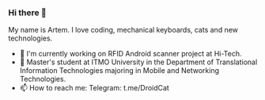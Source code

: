 ### Hi there 👋

My name is Artem. I love coding, mechanical keyboards, cats and new technologies.

 - 🔭 I'm currently working on RFID Android scanner project at Hi-Tech.
 - 🌱 Master's student at ITMO University in the Department of Translational Information Technologies majoring in Mobile and Networking Technologies.
 - 📫 How to reach me: Telegram: t.me/DroidCat

<!--
**DroidCatRu/DroidCatRu** is a ✨ _special_ ✨ repository because its `README.md` (this file) appears on your GitHub profile.

Here are some ideas to get you started:

- 🔭 I’m currently working on ...
- 🌱 I’m currently learning ...
- 👯 I’m looking to collaborate on ...
- 🤔 I’m looking for help with ...
- 💬 Ask me about ...
- 📫 How to reach me: ...
- 😄 Pronouns: ...
- ⚡ Fun fact: ...
-->
